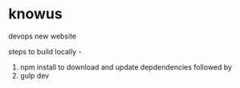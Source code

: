 # knowus
devops new website

steps to build locally -

1. npm install to download and update depdendencies followed by 
2. gulp dev 
